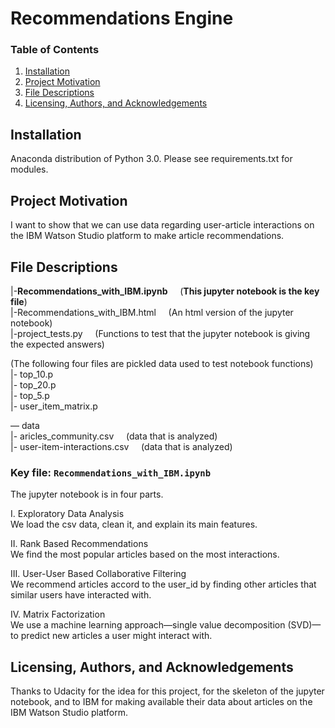 # Recommendations Engine

### Table of Contents

1. [Installation](#installation)
2. [Project Motivation](#motivation)
3. [File Descriptions](#files)
4. [Licensing, Authors, and Acknowledgements](#licensing)

## Installation <a name="installation"></a>
Anaconda distribution of Python 3.0. Please see requirements.txt for modules.

## Project Motivation<a name="motivation"></a>

I want to show that we can use data regarding user-article interactions on the IBM Watson Studio platform to make article recommendations.

## File Descriptions <a name="files"></a>

|-**Recommendations_with_IBM.ipynb**&nbsp;&nbsp;&nbsp;&nbsp;&nbsp;(**This jupyter notebook is the key file**)  
|-Recommendations_with_IBM.html&nbsp;&nbsp;&nbsp;&nbsp;&nbsp;(An html version of the jupyter notebook)      
|-project_tests.py&nbsp;&nbsp;&nbsp;&nbsp;&nbsp;(Functions to test that the jupyter notebook is giving the expected answers) 

(The following four files are pickled data used to test notebook functions)  
|- top_10.p    
|- top_20.p   
|- top_5.p   
|- user_item_matrix.p   

— data  
|- aricles_community.csv&nbsp;&nbsp;&nbsp;&nbsp;&nbsp;(data that is analyzed)       
|- user-item-interactions.csv&nbsp;&nbsp;&nbsp;&nbsp;&nbsp;(data that is analyzed)      
  

### Key file: `Recommendations_with_IBM.ipynb`
The jupyter notebook is in four parts. 
 
I. Exploratory Data Analysis  
We load the csv data, clean it, and explain its main features. 
 
II. Rank Based Recommendations  
We find the most popular articles based on the most interactions.  

III. User-User Based Collaborative Filtering  
We recommend articles accord to the user_id by finding other articles that similar users have interacted with. 
 
IV. Matrix Factorization  
We use a machine learning approach—single value decomposition (SVD)—to predict new articles a user might interact with.  


## Licensing, Authors, and Acknowledgements <a name="licensing"></a>
Thanks to Udacity for the idea for this project, for the skeleton of the jupyter notebook, and to IBM for making available their data about articles on the IBM Watson Studio platform.
